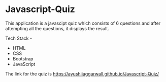 # Javascript-Quiz

This application is a javascipt quiz which consists of 6 questions and after attempting all the questions, it displays the result.

Tech Stack - 
  - HTML
  - CSS
  - Bootstrap
  - JavaScript 

The link for the quiz is https://ayushiiaggarwall.github.io/Javascript-Quiz/
